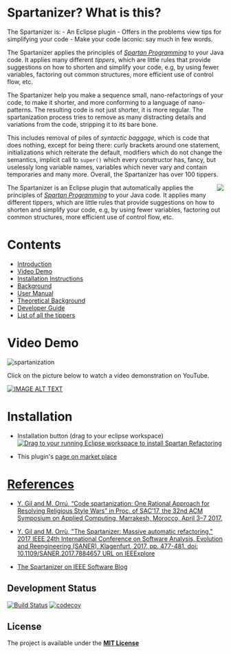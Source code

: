 # <a name="introduction"></a>Spartanizer? What is this?

<p>The Spartanizer is:
- An Eclipse plugin
- Offers in the problems view tips for simplifying your code 
- Make your code laconic: say much in few words.

The Spartanizer applies the principles of *[Spartan Programming]* to your Java code. It applies many different _tippers_, which are little rules that provide suggestions on how to shorten and
simplify your code, e.g, by using fewer variables, factoring out common structures, more efficient use of control flow, etc. 

The Spartanizer help you make a sequence small, nano-refactorings of your code, to make it shorter, and more conforming to a language of nano-patterns. The resulting code is not just shorter, it is more regular. The spartanization process tries to remove as many distracting details and variations from the code, stripping it to its bare bone.

This includes removal of piles of _syntactic baggage_, which is code that does nothing, except for being there:  curly brackets around one statement, initializations which reiterate the default, modifiers which do not change the semantics, implicit call to `super()` which every constructor has, fancy, but uselessly long variable names, variables which never vary and contain temporaries and  many more. Overall, the Spartanizer has over 100 tippers.

<img style="float: right;" src="https://cloud.githubusercontent.com/assets/15859817/23854098/7f02ba4e-07f8-11e7-8bd9-8ebe2ccbe9e8.png">

The Spartanizer is an  Eclipse plugin that automatically applies the principles of *[Spartan Programming]* to your Java code. It applies many different tippers, which are little rules that provide suggestions on how to shorten and simplify your code, e.g, by using fewer variables, 
factoring out common structures, more efficient use of control flow, etc.</p> 



# Contents

* [Introduction](#introduction)
* [Video Demo](#video-demo)
* [Installation Instructions](#installation)
* [Background](https://github.com/SpartanRefactoring/Spartanizer/wiki/Background "Background")
* [User Manual](https://github.com/SpartanRefactoring/Spartanizer/wiki/User-Manual "User Manual")
* [Theoretical Background](https://github.com/SpartanRefactoring/Spartanizer/wiki/Theoretical-Background "Theoretical Background")
* [Developer Guide](https://github.com/SpartanRefactoring/Spartanizer/wiki/Developer-Guide "Developer Guide")
* [List of all the tippers](https://github.com/SpartanRefactoring/Spartanizer/wiki/List-of-Tippers "List of the Tippers")

# <a name="video-demo"></a>Video Demo

![spartanization](https://cloud.githubusercontent.com/assets/15183108/19212649/59d65e3e-8d5e-11e6-9940-ac7a070be7d6.gif)

Click on the picture below to watch a video demonstration on YouTube.

[![IMAGE ALT TEXT](https://img.youtube.com/vi/33npJI-MZ1I/0.jpg)](https://www.youtube.com/watch_popup?v=49M55azHHM0 "Spartanization Demo")

# <a name="installation"></a>Installation<a name="installation"></a>

- Installation button (drag to your eclipse workspace)
<a href="http://marketplace.eclipse.org/marketplace-client-intro?mpc_install=2617709" class="drag" title="Drag to your running Eclipse workspace to install Spartan Refactoring"><img class="img-responsive" src="https://marketplace.eclipse.org/sites/all/themes/solstice/public/images/marketplace/btn-install.png" alt="Drag to your running Eclipse workspace to install Spartan Refactoring" /></a>

- This plugin's <a href="https://www.google.co.il/url?sa=t&rct=j&q=&esrc=s&source=web&cd=1&ved=0ahUKEwj7p7iPwL7PAhUrI8AKHW87AVsQFggaMAA&url=https%3A%2F%2Fmarketplace.eclipse.org%2Fcontent%2Fspartan-refactoring-0&usg=AFQjCNFaOBCLW8-CKYYnfLFCjakdWM1qjA&sig2=Z1zbbkq96-iECkhmMf5Qcw&bvm=bv.134495766,d.ZGg">page on market place</href>

# References

- Y. Gil and M. Orrú, “Code spartanization: One Rational Approach for Resolving Religious Style Wars” in Proc. of SAC’17, the 32nd
ACM Symposium on Applied Computing, Marrakesh, Morocco, April 3–7 2017.

- Y. Gil and M. Orrù, "The Spartanizer: Massive automatic refactoring," 
2017 IEEE 24th International Conference on Software Analysis, Evolution and Reengineering (SANER), Klagenfurt, 2017, pp. 477-481. doi: 10.1109/SANER.2017.7884657
[URL on IEEExplore](http://ieeexplore.ieee.org/stamp/stamp.jsp?tp=&arnumber=7884657&isnumber=7884596)

- [The Spartanizer on IEEE Software Blog](http://blog.ieeesoftware.org/2017/03/the-spartanizer.html "IEEE Software Blog")

## Development Status

 [![Build Status](https://travis-ci.org/SpartanRefactoring/Spartanizer.svg?branch=master)](https://travis-ci.org/SpartanRefactoring/Spartanizer) [![codecov](https://codecov.io/gh/TechnionYP5777/SmartCity-ParkingManagement/branch/master/graph/badge.svg)](https://codecov.io/gh/SpartanRefactoring/Spartanizer)

<!-- ![spartan resized](https://cloud.githubusercontent.com/assets/15859817/23854098/7f02ba4e-07f8-11e7-8bd9-8ebe2ccbe9e8.png) -->

## License
The project is available under the **[MIT License]**

[Release]: https://github.com/SpartanRefactoring/Spartanizer/releases/tag/2.6.3
[Spartan Programming]: http://blog.codinghorror.com/spartan-programming/
[project wiki]: https://github.com/SpartanRefactoring/spartan-refactoring/wiki/Spartan-Programming
[Technion - Israel Institute of Technology]: http://www.technion.ac.il/en/
[abstract syntax tree]: https://en.wikipedia.org/wiki/Abstract_syntax_tree
[ASTVisitor]: http://help.eclipse.org/mars/index.jsp?topic=%2Forg.eclipse.jdt.doc.isv%2Freference%2Fapi%2Forg%2Feclipse%2Fjdt%2Fcore%2Fdom%2FASTVisitor.html
[MIT License]: https://opensource.org/licenses/MIT


